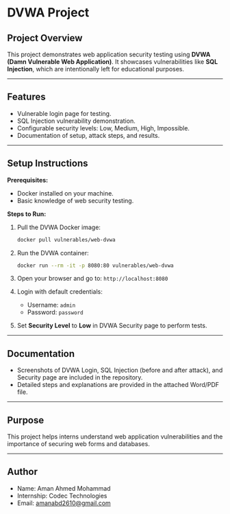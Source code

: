 # **DVWA Project**

## **Project Overview**

This project demonstrates web application security testing using **DVWA (Damn Vulnerable Web Application)**. It showcases vulnerabilities like **SQL Injection**, which are intentionally left for educational purposes.

---

## **Features**

* Vulnerable login page for testing.
* SQL Injection vulnerability demonstration.
* Configurable security levels: Low, Medium, High, Impossible.
* Documentation of setup, attack steps, and results.

---

## **Setup Instructions**

**Prerequisites:**

* Docker installed on your machine.
* Basic knowledge of web security testing.

**Steps to Run:**

1. Pull the DVWA Docker image:

   ```bash
   docker pull vulnerables/web-dvwa
   ```
2. Run the DVWA container:

   ```bash
   docker run --rm -it -p 8080:80 vulnerables/web-dvwa
   ```
3. Open your browser and go to: `http://localhost:8080`
4. Login with default credentials:

   * Username: `admin`
   * Password: `password`
5. Set **Security Level** to **Low** in DVWA Security page to perform tests.

---

## **Documentation**

* Screenshots of DVWA Login, SQL Injection (before and after attack), and Security page are included in the repository.
* Detailed steps and explanations are provided in the attached Word/PDF file.

---

## **Purpose**

This project helps interns understand web application vulnerabilities and the importance of securing web forms and databases.

---

## **Author**

* Name: Aman Ahmed Mohammad
* Internship: Codec Technologies 
* Email: amanabd2610@gmail.com
